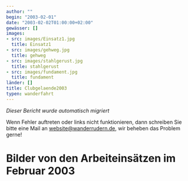 ```yaml
---
author: ""
begin: "2003-02-01"
date: "2003-02-02T01:00:00+02:00"
gewässer: []
images:
- src: images/Einsatz1.jpg
  title: Einsatz1
- src: images/gehweg.jpg
  title: gehweg
- src: images/stahlgerust.jpg
  title: stahlgerust
- src: images/fundament.jpg
  title: fundament
länder: []
title: Clubgelaende2003
typen: wanderfahrt
---
```



*Dieser Bericht wurde automatisch migriert*

Wenn Fehler auftreten oder links nicht funktionieren, dann schreiben Sie bitte eine Mail an website@wanderrudern.de, wir beheben das Problem gerne!



# Bilder von den Arbeiteinsätzen im Februar 2003


